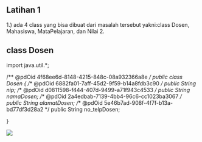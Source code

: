 ## Latihan 1
1.) ada 4 class yang bisa dibuat dari masalah tersebut yakni:class Dosen, Mahasiswa, MataPelajaran, dan Nilai
2.
## class Dosen
import java.util.*;

/** @pdOid 4f68ee6d-8148-4215-848c-08a932366a8e */
public class Dosen {
   /** @pdOid 6882fa01-7aff-45d2-9f59-b14a8fdb3c90 */
   public String nip;
   /** @pdOid d0811598-f444-407d-9499-a71f943c4533 */
   public String namaDosen;
   /** @pdOid 2a4edbab-7139-4bb4-96c6-cc1023ba3067 */
   public String alamatDosen;
   /** @pdOid 5e46b7ad-908f-4f7f-b13a-bd77df3d28a2 */
   public String no_telpDosen;

}

<img src="Teori 2/image/dosen.png" />
